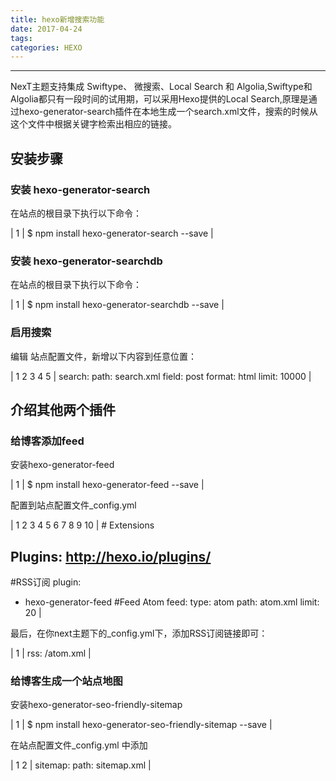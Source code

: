```yaml
---
title: hexo新增搜索功能
date: 2017-04-24
tags:
categories: HEXO
---
```

------

<!-- more -->

NexT主题支持集成 Swiftype、 微搜索、Local Search 和 Algolia,Swiftype和Algolia都只有一段时间的试用期，可以采用Hexo提供的Local Search,原理是通过hexo-generator-search插件在本地生成一个search.xml文件，搜索的时候从这个文件中根据关键字检索出相应的链接。
<a id="more"></a>

## 安装步骤

### 安装 hexo-generator-search

在站点的根目录下执行以下命令：

| 1 | $ npm install hexo-generator-search --save |

### 安装 hexo-generator-searchdb

在站点的根目录下执行以下命令：

| 1 | $ npm install hexo-generator-searchdb --save |

### 启用搜索

编辑 站点配置文件，新增以下内容到任意位置：

| 1
2
3
4
5 | search:
 path: search.xml
 field: post
 format: html
 limit: 10000 |

## 介绍其他两个插件

### 给博客添加feed

安装hexo-generator-feed

| 1 | $ npm install hexo-generator-feed --save |

配置到站点配置文件_config.yml

| 1
2
3
4
5
6
7
8
9
10 | # Extensions
## Plugins: http://hexo.io/plugins/
#RSS订阅
plugin:
- hexo-generator-feed
#Feed Atom
feed:
type: atom
path: atom.xml
limit: 20 |

最后，在你next主题下的_config.yml下，添加RSS订阅链接即可：

| 1 | rss: /atom.xml |

### 给博客生成一个站点地图

安装hexo-generator-seo-friendly-sitemap

| 1 | $ npm install hexo-generator-seo-friendly-sitemap --save |

在站点配置文件_config.yml 中添加

| 1
2 | sitemap:
 path: sitemap.xml |
 